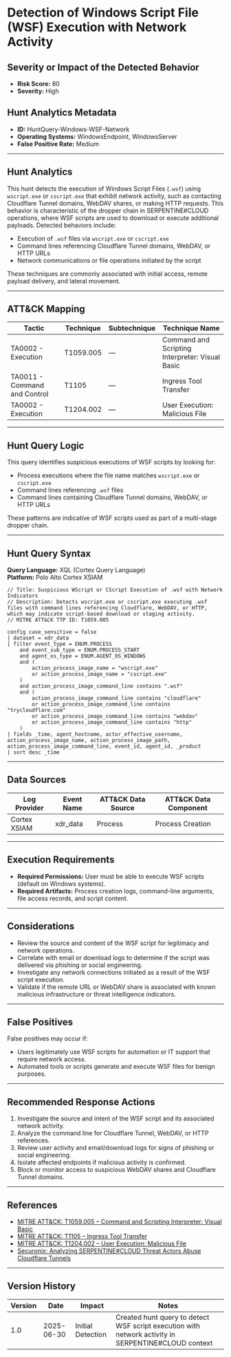 # Detection of Windows Script File (WSF) Execution with Network Activity

## Severity or Impact of the Detected Behavior
- **Risk Score:** 80
- **Severity:** High

## Hunt Analytics Metadata

- **ID:** HuntQuery-Windows-WSF-Network
- **Operating Systems:** WindowsEndpoint, WindowsServer
- **False Positive Rate:** Medium

---

## Hunt Analytics

This hunt detects the execution of Windows Script Files (`.wsf`) using `wscript.exe` or `cscript.exe` that exhibit network activity, such as contacting Cloudflare Tunnel domains, WebDAV shares, or making HTTP requests. This behavior is characteristic of the dropper chain in SERPENTINE#CLOUD operations, where WSF scripts are used to download or execute additional payloads. Detected behaviors include:

- Execution of `.wsf` files via `wscript.exe` or `cscript.exe`
- Command lines referencing Cloudflare Tunnel domains, WebDAV, or HTTP URLs
- Network communications or file operations initiated by the script

These techniques are commonly associated with initial access, remote payload delivery, and lateral movement.

---

## ATT&CK Mapping

| Tactic                        | Technique   | Subtechnique | Technique Name                                 |
|------------------------------|-------------|--------------|-----------------------------------------------|
| TA0002 - Execution           | T1059.005   | —            | Command and Scripting Interpreter: Visual Basic|
| TA0011 - Command and Control | T1105       | —            | Ingress Tool Transfer                         |
| TA0002 - Execution           | T1204.002   | —            | User Execution: Malicious File                |

---

## Hunt Query Logic

This query identifies suspicious executions of WSF scripts by looking for:

- Process executions where the file name matches `wscript.exe` or `cscript.exe`
- Command lines referencing `.wsf` files
- Command lines containing Cloudflare Tunnel domains, WebDAV, or HTTP URLs

These patterns are indicative of WSF scripts used as part of a multi-stage dropper chain.

---

## Hunt Query Syntax

**Query Language:** XQL (Cortex Query Language)  
**Platform:** Polo Alto Cortex XSIAM

```xql
// Title: Suspicious WScript or CScript Execution of .wsf with Network Indicators
// Description: Detects wscript.exe or cscript.exe executing .wsf files with command lines referencing Cloudflare, WebDAV, or HTTP, which may indicate script-based download or staging activity.
// MITRE ATT&CK TTP ID: T1059.005

config case_sensitive = false 
| dataset = xdr_data 
| filter event_type = ENUM.PROCESS 
    and event_sub_type = ENUM.PROCESS_START 
    and agent_os_type = ENUM.AGENT_OS_WINDOWS
    and (
        action_process_image_name = "wscript.exe"
        or action_process_image_name = "cscript.exe"
    )
    and action_process_image_command_line contains ".wsf"
    and (
        action_process_image_command_line contains "cloudflare"
        or action_process_image_command_line contains "trycloudflare.com"
        or action_process_image_command_line contains "webdav"
        or action_process_image_command_line contains "http"
    )
| fields _time, agent_hostname, actor_effective_username, action_process_image_name, action_process_image_path, action_process_image_command_line, event_id, agent_id, _product
| sort desc _time 
```

---

## Data Sources

| Log Provider | Event Name       | ATT&CK Data Source  | ATT&CK Data Component  |
|--------------|------------------|---------------------|------------------------|
| Cortex XSIAM|    xdr_data       | Process             | Process Creation       |

---

## Execution Requirements

- **Required Permissions:** User must be able to execute WSF scripts (default on Windows systems).
- **Required Artifacts:** Process creation logs, command-line arguments, file access records, and script content.

---

## Considerations

- Review the source and content of the WSF script for legitimacy and network operations.
- Correlate with email or download logs to determine if the script was delivered via phishing or social engineering.
- Investigate any network connections initiated as a result of the WSF script execution.
- Validate if the remote URL or WebDAV share is associated with known malicious infrastructure or threat intelligence indicators.

---

## False Positives

False positives may occur if:

- Users legitimately use WSF scripts for automation or IT support that require network access.
- Automated tools or scripts generate and execute WSF files for benign purposes.

---

## Recommended Response Actions

1. Investigate the source and intent of the WSF script and its associated network activity.
2. Analyze the command line for Cloudflare Tunnel, WebDAV, or HTTP references.
3. Review user activity and email/download logs for signs of phishing or social engineering.
4. Isolate affected endpoints if malicious activity is confirmed.
5. Block or monitor access to suspicious WebDAV shares and Cloudflare Tunnel domains.

---

## References

- [MITRE ATT&CK: T1059.005 – Command and Scripting Interpreter: Visual Basic](https://attack.mitre.org/techniques/T1059/005/)
- [MITRE ATT&CK: T1105 – Ingress Tool Transfer](https://attack.mitre.org/techniques/T1105/)
- [MITRE ATT&CK: T1204.002 – User Execution: Malicious File](https://attack.mitre.org/techniques/T1204/002/)
- [Securonix: Analyzing SERPENTINE#CLOUD Threat Actors Abuse Cloudflare Tunnels](https://www.securonix.com/blog/analyzing_serpentinecloud-threat-actors-abuse-cloudflare-tunnels-threat-research/)

---

## Version History

| Version | Date       | Impact            | Notes                                                                                      |
|---------|------------|-------------------|--------------------------------------------------------------------------------------------|
| 1.0     | 2025-06-30 | Initial Detection | Created hunt query to detect WSF script execution with network activity in SERPENTINE#CLOUD context |
